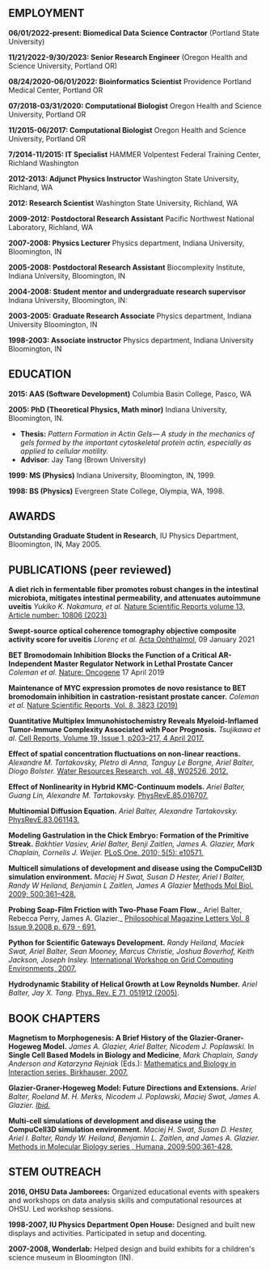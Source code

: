 
EMPLOYMENT
----------
**06/01/2022-present: Biomedical Data Science Contractor** (Portland State University)

**11/21/2022-9/30/2023: Senior Research Engineer** (Oregon Health and Science University, Portland OR)  

**08/24/2020-06/01/2022: Bioinformatics Scientist** Providence Portland Medical Center, Portland OR

**07/2018-03/31/2020: Computational Biologist** Oregon Health and Science University, Portland OR

**11/2015-06/2017: Computational Biologist** Oregon Health and Science University, Portland OR  

**7/2014-11/2015: IT Specialist** HAMMER Volpentest Federal Training
Center, Richland Washington  

**2012-2013: Adjunct Physics Instructor** Washington State University,
Richland, WA  

**2012: Research Scientist** Washington State University, Richland, WA  

**2009-2012: Postdoctoral Research Assistant** Pacific Northwest
National Laboratory, Richland, WA

**2007-2008: Physics Lecturer** Physics department, Indiana University,
Bloomington, IN

**2005-2008: Postdoctoral Research Assistant** Biocomplexity Institute,
Indiana University, Bloomington, IN

**2004-2008:  Student mentor and undergraduate research supervisor** Indiana University, Bloomington, IN:

**2003-2005: Graduate Research Associate** Physics department, Indiana
University Bloomington, IN

**1998-2003: Associate instructor** Physics department, Indiana
University Bloomington, IN

EDUCATION
---------

**2015: AAS (Software Development)** Columbia Basin College, Pasco, WA

**2005: PhD (Theoretical Physics, Math minor)** Indiana University,
Bloomington, IN.
-   **Thesis:** _Pattern Formation in Actin Gels— A study in the
    mechanics of gels formed by the important cytoskeletal protein
    actin, especially as applied to cellular motility._
-   **Advisor**: Jay Tang (Brown University)

**1999: MS (Physics)** Indiana University, Bloomington, IN, 1999.

**1998: BS (Physics)** Evergreen State College, Olympia, WA, 1998.

AWARDS
------

**Outstanding Graduate Student in Research**, IU Physics Department,
Bloomington, IN, May 2005.

PUBLICATIONS (peer reviewed)
---------------------------
  
**A diet rich in fermentable fiber promotes robust changes in the intestinal microbiota, mitigates intestinal permeability, and attenuates autoimmune uveitis** _Yukiko K. Nakamura, et al._ [Nature Scientific Reports volume 13, Article number: 10806 (2023)](https://www.nature.com/articles/s41598-023-37062-8)

**Swept-source optical coherence tomography objective composite activity score for uveitis** _Llorenç et al._ [Acta Ophthalmol](https://onlinelibrary.wiley.com/doi/10.1111/aos.14739), 09 January 2021

**BET Bromodomain Inhibition Blocks the Function of a Critical AR-Independent Master Regulator Network in Lethal Prostate Cancer** _Coleman et al._ [Nature: Oncogene](https://www.nature.com/articles/s41388-019-0815-5) 17 April 2019

**Maintenance of MYC expression promotes de novo resistance to BET bromodomain inhibition in castration-resistant prostate cancer.** _Coleman et al._ [Nature Scientific Reports, Vol. 8, 3823 (2019)](https://www.nature.com/articles/s41598-019-40518-5)

**Quantitative Multiplex Immunohistochemistry Reveals Myeloid-Inflamed Tumor-Immune Complexity Associated with Poor Prognosis.** _Tsujikawa et
al._ [Cell Reports, Volume 19, Issue 1, p203–217, 4 April 2017.](https://www.cell.com/cell-reports/abstract/S2211-1247(17)30383-2)

**Effect of spatial concentration fluctuations on non-linear reactions.** _Alexandre M. Tartakovsky, PIetro di Anna, Tanguy Le
Borgne, Ariel Balter, Diogo Bolster._ [Water Resources
Research, vol. 48, W02526, 2012.](https://agupubs.onlinelibrary.wiley.com/doi/full/10.1029/2011WR010720)

**Effect of Nonlinearity in Hybrid KMC-Continuum models.** _Ariel
Balter, Guang Lin, Alexandre M. Tartakovsky._
[PhysRevE.85.016707.](https://journals.aps.org/pre/abstract/10.1103/PhysRevE.85.016707)

**Multinomial Diffusion Equation.** _Ariel Balter, Alexandre
Tartakovsky._ [PhysRevE.83.061143.](https://journals.aps.org/pre/abstract/10.1103/PhysRevE.83.061143)

**Modeling Gastrulation in the Chick Embryo: Formation of the Primitive
Streak.** _Bakhtier Vasiev, Ariel Balter, Benji Zaitlen, James A.
Glazier, Mark Chaplain, Cornelis J. Weijer._ [PLoS One. 2010; 5(5):
e10571.](http://journals.plos.org/plosone/article?id=10.1371/journal.pone.0010571)

**Multicell simulations of development and disease using the
CompuCell3D simulation environment.** _Maciej H Swat, Susan D Hester,
Ariel I Balter, Randy W Heiland, Benjamin L Zaitlen, James A Glazier_
[Methods Mol Biol. 2009; 500:361–428.](https://www.ncbi.nlm.nih.gov/pmc/articles/PMC2739628/)

**Probing Soap-Film Friction with Two-Phase Foam Flow**._ Ariel Balter,
Rebecca Perry, James A. Glazier._ [Philosophical Magazine Letters Vol. 8
Issue 9,2008 p. 679 - 691.](https://www.tandfonline.com/doi/abs/10.1080/09500830802322160)

**Python for Scientific Gateways Development.** _Randy Heiland, Maciek
Swat, Ariel Balter, Sean Mooney, Marcus Christie, Joshua Boverhof, Keith
Jackson, Joseph Insley._ [International Workshop on Grid Computing
Environments, 2007.](https://www.semanticscholar.org/paper/Python-for-Scientific-Gateways-Development-Heiland-Swat/a51780066ad67f5bc6857e9fbd7391ed1599508d)

**Hydrodynamic Stability of Helical Growth at Low Reynolds Number.**
_Ariel Balter, Jay X. Tang._ [Phys. Rev. E 71, 051912
(2005)](https://journals.aps.org/pre/abstract/10.1103/PhysRevE.71.051912).

BOOK CHAPTERS
-------------

**Magnetism to Morphogenesis: A Brief History of the Glazier-Graner-Hogeweg Model.** _James A. Glazier, Ariel Balter, Nicodem
J. Poplawski._ In **Single Cell Based Models in Biology and Medicine**,
_Mark Chaplain, Sandy Anderson and Katarzyna Rejniak_ (Eds.): [Mathematics
and Biology in Interaction series, Birkhauser, 2007.]()

**Glazier-Graner-Hogeweg Model: Future Directions and Extensions.**
_Ariel Balter, Roeland M. H. Merks, Nicodem J. Poplawski, Maciej Swat,
James A. Glazier._ [_Ibid._]()

**Multi-cell simulations of development and disease using the
CompuCell3D simulation environment**. _Maciej H. Swat, Susan D. Hester,
Ariel I. Balter, Randy W. Heiland, Benjamin L. Zaitlen, and James A.
Glazier._ [Methods in Molecular Biology series , Humana, 2009;500:361-428.]()

STEM OUTREACH
-------------

**2016, OHSU Data Jamborees:** Organized educational events with
speakers and workshops on data analysis skills and computational
resources at OHSU. Led workshop sessions.

**1998-2007, IU Physics Department Open House:** Designed and built new
displays and activities. Participated in setup and docenting.

**2007-2008, Wonderlab:** Helped design and build exhibits for a
children's science museum in Bloomington (IN).
